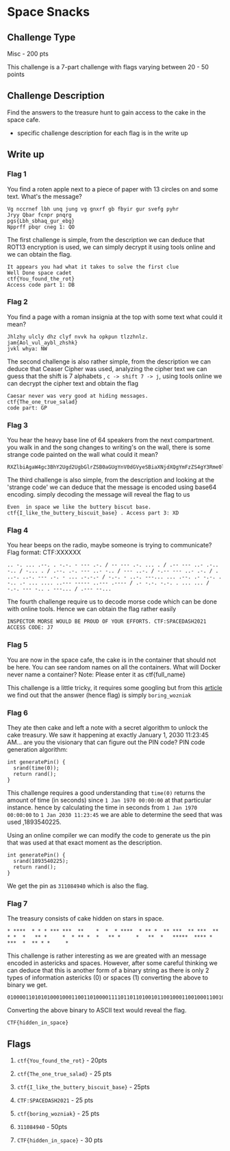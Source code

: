 # Space Snacks

## Challenge Type

Misc - 200 pts

This challenge is a 7-part challenge with flags varying between 20 - 50 points

## Challenge Description

Find the answers to the treasure hunt to gain access to the cake in the space cafe.

- specific challenge description for each flag is in the write up

## Write up

### Flag 1

You find a roten apple next to a piece of paper with 13 circles on and some text. What's the message?

```
Vg nccrnef lbh unq jung vg gnxrf gb fbyir gur svefg pyhr
Jryy Qbar fcnpr pnqrg
pgs{Lbh_sbhaq_gur_ebg}
Npprff pbqr cneg 1: QO
```

The first challenge is simple, from the description we can deduce that ROT13 encryption is used, we can simply decrypt it using tools online and we can obtain the flag.

```
It appears you had what it takes to solve the first clue
Well Done space cadet
ctf{You_found_the_rot}
Access code part 1: DB
```

### Flag 2

You find a page with a roman insignia at the top with some text what could it mean?

```
Jhlzhy ulcly dhz clyf nvvk ha opkpun tlzzhnlz.
jam{Aol_vul_aybl_zhshk}
jvkl whya: NW
```

The second challenge is also rather simple, from the description we can deduce that Ceaser Cipher was used, analyzing the cipher text we can guess that the shift is 7 alphabets , `c -> shift 7 -> j`, using tools online we can decrypt the cipher text and obtain the flag

```
Caesar never was very good at hiding messages.
ctf{The_one_true_salad}
code part: GP
```

### Flag 3

You hear the heavy base line of 64 speakers from the next compartment. you walk in and the song changes to writing's on the wall, there is some strange code painted on the wall what could it mean?

```
RXZlbiAgaW4gc3BhY2Ugd2UgbGlrZSB0aGUgYnV0dGVyeSBiaXNjdXQgYmFzZS4gY3Rme0lfbGlrZV90aGVfYnV0dGVyeV9iaXNjdWl0X2Jhc2V9IC4gQWNjZXNzIHBhcnQgMzogWEQ=
```

The third challenge is also simple, from the description and looking at the 'strange code' we can deduce that the message is encoded using base64 encoding. simply decoding the message will reveal the flag to us

```
Even  in space we like the buttery biscut base. ctf{I_like_the_buttery_biscuit_base} . Access part 3: XD
```

### Flag 4

You hear beeps on the radio, maybe someone is trying to communicate? Flag format: CTF:XXXXXX

```
.. -. ... .--. . -.-. - --- .-. / -- --- .-. ... . / .-- --- ..- .-.. -.. / -... . / .--. .-. --- ..- -.. / --- ..-. / -.-- --- ..- .-. / . ..-. ..-. --- .-. - ... .-.-.- / -.-. - ..-. ---... ... .--. .- -.-. . -.. .- ... .... ..--- ----- ..--- .---- / .- -.-. -.-. . ... ... / -.-. --- -.. . ---... / .--- --...
```

The fourth challenge require us to decode morse code which can be done with online tools. Hence we can obtain the flag rather easily

```
INSPECTOR MORSE WOULD BE PROUD OF YOUR EFFORTS. CTF:SPACEDASH2021 ACCESS CODE: J7
```

### Flag 5

You are now in the space cafe, the cake is in the container that should not be here. You can see random names on all the containers. What will Docker never name a container? Note: Please enter it as ctf{full_name}

This challenge is a little tricky, it requires some googling but from this [article](https://medium.com/peptr/why-boring-wozniak-will-never-be-generated-as-a-container-name-in-docker-763b755f9e2a) we find out that the answer (hence flag) is simply `boring_wozniak`

### Flag 6

They ate then cake and left a note with a secret algorithm to unlock the cake treasury. We saw it happening at exactly January 1, 2030 11:23:45 AM... are you the visionary that can figure out the PIN code? PIN code generation algorithm:

```
int generatePin() {
  srand(time(0));
  return rand();
}
```

This challenge requires a good understanding that `time(0)` returns the amount of time (in seconds) since `1 Jan 1970 00:00:00` at that particular instance. hence by calculating the time in seconds from `1 Jan 1970 00:00:00` to `1 Jan 2030 11:23:45` we are able to determine the seed that was used ,1893540225.

Using an online compiler we can modify the code to generate us the pin that was used at that exact moment as the description.

```
int generatePin() {
  srand(1893540225);
  return rand();
}
```

We get the pin as `311084940` which is also the flag.

### Flag 7

The treasury consists of cake hidden on stars in space.

```
* ****  * * * *** ***  **    *  *  * ****  * ** *  ** ***  ** ***  ** * *  *   ** *     *  * ** *  *   ** *     *   **  *   *****  **** *  ***  *  ** * *     *
```

This challenge is rather interesting as we are greated with an message encoded in astericks and spaces. However, after some careful thinking we can deduce that this is another form of a binary string as there is only 2 types of information astericks (0) or spaces (1) converting the above to binary we get.

```
0100001101010100010001100110100001111011011010010110010001100100011001010110111001011111011010010110111001011111011100110111000001100001011000110110010101111101
```

Converting the above binary to ASCII text would reveal the flag.

```
CTF{hidden_in_space}
```

## Flags

1. `ctf{You_found_the_rot}` - 20pts

2. `ctf{The_one_true_salad}` - 25 pts

3. `ctf{I_like_the_buttery_biscuit_base}` - 25pts

4. `CTF:SPACEDASH2021` - 25 pts

5. `ctf{boring_wozniak}` - 25 pts

6. `311084940` - 50pts

7. `CTF{hidden_in_space}` - 30 pts
